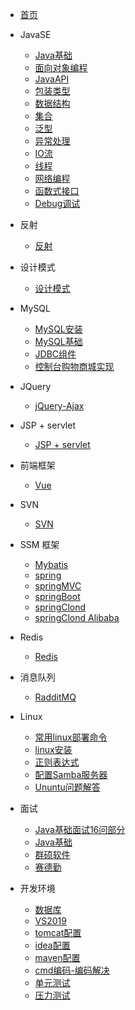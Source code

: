 * [首页](/README.md)

* JavaSE
    * [Java基础](JavaSE/Java基础.md)
    * [面向对象编程](JavaSE/面向对象编程.md)
    * [JavaAPI](JavaSE/JavaAPI.md)
    * [包装类型](JavaSE/包装类型.md)
    * [数据结构](JavaSE/数据结构.md)
    * [集合](JavaSE/集合.md)
    * [泛型](JavaSE/泛型.md)
    * [异常处理](JavaSE/异常处理.md)
    * [IO流](JavaSE/IO流.md)
    * [线程](JavaSE/线程.md)
    * [网络编程](JavaSE/网络编程.md)
    * [函数式接口](JavaSE/函数式接口.md)
    * [Debug调试](JavaSE/Debug.md)

* 反射
    * [反射](反射/反射.md)
    
* 设计模式
    * [设计模式](设计模式/设计模式.md)

* MySQL
    * [MySQL安装](MySQL/MySql安装.md)
    * [MySQL基础](MySQL/MySQL基础.md)
    * [JDBC组件](MySQL/JDBC组件.md)
    * [控制台购物商城实现](MySQL/购物商城.md)
    
* JQuery
    * [jQuery-Ajax](jQuery/Ajax.md)

* JSP + servlet
    * [JSP + servlet](jsp_servlet/jsp_servlet.md)

* 前端框架
    * [Vue](前端框架/vue.md)
    
* SVN
    * [SVN](SVN/SVN.md)
    
* SSM 框架
    * [Mybatis](SSM框架/mybatis.md)
    * [spring](SSM框架/spring.md)
    * [springMVC](SSM框架/springMVC.md)
    * [springBoot](SSM框架/springBoot.md)
    * [springClond](SSM框架/springclond.md)
    * [springClond Alibaba](SSM框架/springClond%20Alibaba.md)
    
* Redis
    * [Redis](Redis/redis.md)
    
* 消息队列
    * [RadditMQ](消息队列/rabbitMQ.md)

* Linux
 	* [常用linux部署命令](linux/常用linux命令.md)
    * [linux安装](linux/linux安装.md)
    * [正则表达式](linux/正则表达式.md)
    * [配置Samba服务器](samba服务器.md)
    * [Ununtu问题解答](ubuntu问题解答.md)
    
* 面试
    * [Java基础面试16问部分](面试/面试题.md)
    * [Java基础](面试/Java基础.md)
    * [群硕软件](面试/群硕软件.md)
    * [赛德勤](面试/赛德勤.md)

* 开发环境
    * [数据库](开发环境/数据库.md)
    * [VS2019](开发环境/vs2019.md)
    * [tomcat配置](开发环境/Tomcat配置.md)
    * [idea配置](开发环境/IDEA配置.md)
    * [maven配置](开发环境/maven配置.md)
    * [cmd编码-编码解决](开发环境/cmd编码-编码解决.md.md)
    * [单元测试](开发环境/单元测试.md)
    * [压力测试](开发环境/压力测试.md) 
